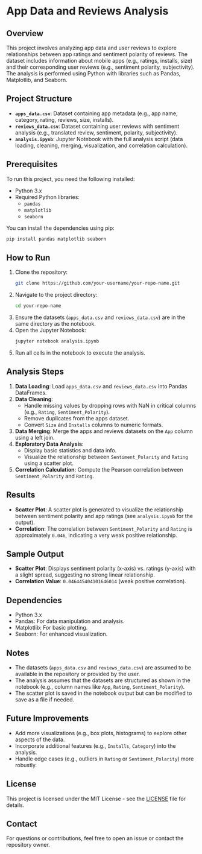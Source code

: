 # App Data and Reviews Analysis

## Overview
This project involves analyzing app data and user reviews to explore relationships between app ratings and sentiment polarity of reviews. The dataset includes information about mobile apps (e.g., ratings, installs, size) and their corresponding user reviews (e.g., sentiment polarity, subjectivity). The analysis is performed using Python with libraries such as Pandas, Matplotlib, and Seaborn.

## Project Structure
- **`apps_data.csv`**: Dataset containing app metadata (e.g., app name, category, rating, reviews, size, installs).
- **`reviews_data.csv`**: Dataset containing user reviews with sentiment analysis (e.g., translated review, sentiment, polarity, subjectivity).
- **`analysis.ipynb`**: Jupyter Notebook with the full analysis script (data loading, cleaning, merging, visualization, and correlation calculation).

## Prerequisites
To run this project, you need the following installed:
- Python 3.x
- Required Python libraries:
  - `pandas`
  - `matplotlib`
  - `seaborn`

You can install the dependencies using pip:
```bash
pip install pandas matplotlib seaborn
```

## How to Run
1. Clone the repository:
   ```bash
   git clone https://github.com/your-username/your-repo-name.git
   ```
2. Navigate to the project directory:
   ```bash
   cd your-repo-name
   ```
3. Ensure the datasets (`apps_data.csv` and `reviews_data.csv`) are in the same directory as the notebook.
4. Open the Jupyter Notebook:
   ```bash
   jupyter notebook analysis.ipynb
   ```
5. Run all cells in the notebook to execute the analysis.

## Analysis Steps
1. **Data Loading**: Load `apps_data.csv` and `reviews_data.csv` into Pandas DataFrames.
2. **Data Cleaning**:
   - Handle missing values by dropping rows with NaN in critical columns (e.g., `Rating`, `Sentiment_Polarity`).
   - Remove duplicates from the apps dataset.
   - Convert `Size` and `Installs` columns to numeric formats.
3. **Data Merging**: Merge the apps and reviews datasets on the `App` column using a left join.
4. **Exploratory Data Analysis**:
   - Display basic statistics and data info.
   - Visualize the relationship between `Sentiment_Polarity` and `Rating` using a scatter plot.
5. **Correlation Calculation**: Compute the Pearson correlation between `Sentiment_Polarity` and `Rating`.

## Results
- **Scatter Plot**: A scatter plot is generated to visualize the relationship between sentiment polarity and app ratings (see `analysis.ipynb` for the output).
- **Correlation**: The correlation between `Sentiment_Polarity` and `Rating` is approximately `0.046`, indicating a very weak positive relationship.

## Sample Output
- **Scatter Plot**: Displays sentiment polarity (x-axis) vs. ratings (y-axis) with a slight spread, suggesting no strong linear relationship.
- **Correlation Value**: `0.046445404101646014` (weak positive correlation).

## Dependencies
- Python 3.x
- Pandas: For data manipulation and analysis.
- Matplotlib: For basic plotting.
- Seaborn: For enhanced visualization.

## Notes
- The datasets (`apps_data.csv` and `reviews_data.csv`) are assumed to be available in the repository or provided by the user.
- The analysis assumes that the datasets are structured as shown in the notebook (e.g., column names like `App`, `Rating`, `Sentiment_Polarity`).
- The scatter plot is saved in the notebook output but can be modified to save as a file if needed.

## Future Improvements
- Add more visualizations (e.g., box plots, histograms) to explore other aspects of the data.
- Incorporate additional features (e.g., `Installs`, `Category`) into the analysis.
- Handle edge cases (e.g., outliers in `Rating` or `Sentiment_Polarity`) more robustly.

## License
This project is licensed under the MIT License - see the [LICENSE](LICENSE) file for details.

## Contact
For questions or contributions, feel free to open an issue or contact the repository owner.
